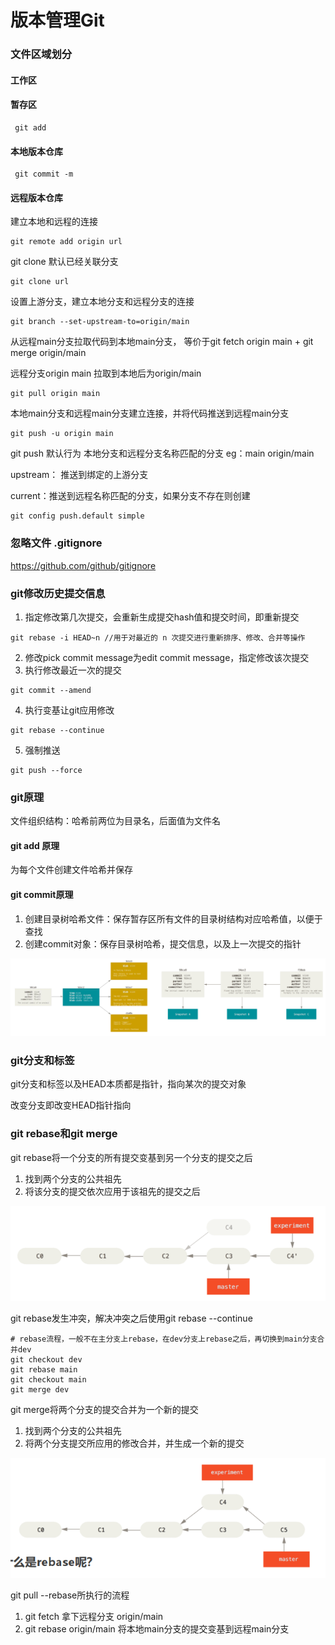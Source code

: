 # 版本管理Git

### 文件区域划分

#### 工作区 

#### 暂存区

```shell
 git add
```

#### 本地版本仓库

```shell
 git commit -m
```

#### 远程版本仓库

建立本地和远程的连接

```shell
git remote add origin url
```

git clone 默认已经关联分支

```shell
git clone url
```

设置上游分支，建立本地分支和远程分支的连接

```shell
git branch --set-upstream-to=origin/main
```

从远程main分支拉取代码到本地main分支， 等价于git fetch origin main + git merge origin/main

远程分支origin main 拉取到本地后为origin/main

```shell
git pull origin main
```

本地main分支和远程main分支建立连接，并将代码推送到远程main分支

```shell
git push -u origin main
```

git push 默认行为 本地分支和远程分支名称匹配的分支 eg：main origin/main

upstream： 推送到绑定的上游分支

current：推送到远程名称匹配的分支，如果分支不存在则创建

```shell
git config push.default simple
```

### 忽略文件 .gitignore

https://github.com/github/gitignore

### git修改历史提交信息

1. 指定修改第几次提交，会重新生成提交hash值和提交时间，即重新提交

```shell
git rebase -i HEAD~n //用于对最近的 n 次提交进行重新排序、修改、合并等操作
```

2. 修改pick commit message为edit commit message，指定修改该次提交
3. 执行修改最近一次的提交

```shell
git commit --amend
```

4. 执行变基让git应用修改

```shell
git rebase --continue
```

5. 强制推送

```shell
git push --force
```

### git原理

文件组织结构：哈希前两位为目录名，后面值为文件名

#### git add 原理

为每个文件创建文件哈希并保存

#### git commit原理

1. 创建目录树哈希文件：保存暂存区所有文件的目录树结构对应哈希值，以便于查找
2. 创建commit对象：保存目录树哈希，提交信息，以及上一次提交的指针

![](./images/Git原理.png)

### git分支和标签

git分支和标签以及HEAD本质都是指针，指向某次的提交对象

改变分支即改变HEAD指针指向

### git rebase和git merge

git rebase将一个分支的所有提交变基到另一个分支的提交之后

1. 找到两个分支的公共祖先
2.  将该分支的提交依次应用于该祖先的提交之后

![](./images/git_rebase.png)

git rebase发生冲突，解决冲突之后使用git rebase --continue

```shell
# rebase流程，一般不在主分支上rebase，在dev分支上rebase之后，再切换到main分支合并dev
git checkout dev
git rebase main
git checkout main
git merge dev
```

git merge将两个分支的提交合并为一个新的提交

1. 找到两个分支的公共祖先
2. 将两个分支提交所应用的修改合并，并生成一个新的提交

![](./images/git_merge.png)

git pull --rebase所执行的流程

1. git fetch 拿下远程分支 origin/main
2. git rebase origin/main 将本地main分支的提交变基到远程main分支
